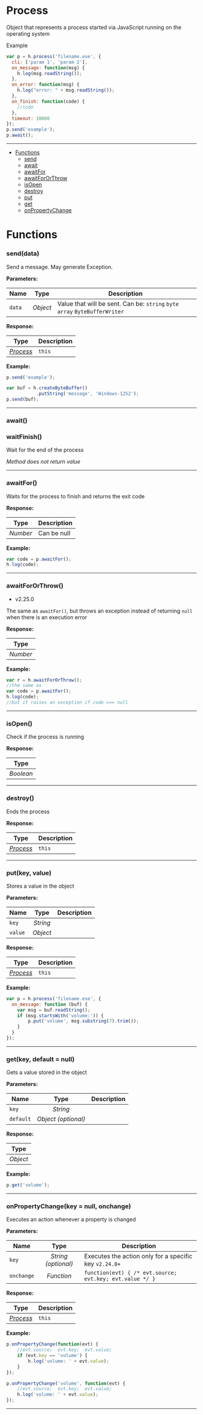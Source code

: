 # Process
Object that represents a process started via JavaScript running on the operating system

Example
```javascript
var p = h.process('filename.exe', {
  cli: ['param 1', 'param 2'],
  on_message: function(msg) {
    h.log(msg.readString());
  },
  on_error: function(msg) {
    h.log("error: " + msg.readString());
  },
  on_finish: function(code) {
    //todo
  },
  timeout: 10000
});
p.send('example');
p.await();
```

---

- [Functions](#functions)
  - [send](#senddata)
  - [await](#await)
  - [awaitFor](#awaitfor)
  - [awaitForOrThrow](#awaitfororthrow)
  - [isOpen](#isopen)
  - [destroy](#destroy)
  - [put](#putkey-value)
  - [get](#getkey-default--null)
  - [onPropertyChange](#onpropertychangekey--null-onchange)


# Functions 
### send(data)
Send a message. May generate Exception.

**Parameters:**

| Name | Type  | Description |
| ---- | :---: | ------------|
| `data` | _Object_ | Value that will be sent. Can be: `string`  `byte array`  `ByteBufferWriter` |


**Response:**

| Type  | Description |
| :---: | ------------|
| _[Process](https://github.com/holyrics/jslib/blob/main/doc/en/Process.md)_ | `this` |


**Example:**

```javascript
p.send('example');

var buf = h.createByteBuffer()
           .putString('message', 'Windows-1252');
p.send(buf);
```

---


### await()
### waitFinish()
Wait for the end of the process



_Method does not return value_

---


### awaitFor()
Waits for the process to finish and returns the exit code



**Response:**

| Type  | Description |
| :---: | ------------|
| _Number_ | Can be null |


**Example:**

```javascript
var code = p.awaitFor();
h.log(code);
```

---


### awaitForOrThrow()
- v2.25.0

The same as `awaitFor()`, but throws an exception instead of returning `null` when there is an execution error



**Response:**

| Type  |
| :---: |
| _Number_ | 


**Example:**

```javascript
var r = h.awaitForOrThrow();
//the same as
var code = p.awaitFor();
h.log(code);
//but it raises an exception if code === null
```

---


### isOpen()
Check if the process is running



**Response:**

| Type  |
| :---: |
| _Boolean_ | 


---


### destroy()
Ends the process



**Response:**

| Type  | Description |
| :---: | ------------|
| _[Process](https://github.com/holyrics/jslib/blob/main/doc/en/Process.md)_ | `this` |


---


### put(key, value)
Stores a value in the object

**Parameters:**

| Name | Type  | Description |
| ---- | :---: | ------------|
| `key` | _String_ |  |
| `value` | _Object_ |  |


**Response:**

| Type  | Description |
| :---: | ------------|
| _[Process](https://github.com/holyrics/jslib/blob/main/doc/en/Process.md)_ | `this` |


**Example:**

```javascript
var p = h.process('filename.exe', {
  on_message: function (buf) {
    var msg = buf.readString();
    if (msg.startsWith('volume:')) {
        p.put('volume', msg.substring(7).trim());
    }
  }
});
```

---


### get(key, default = null)
Gets a value stored in the object

**Parameters:**

| Name | Type  | Description |
| ---- | :---: | ------------|
| `key` | _String_ |  |
| `default` | _Object (optional)_ |  |


**Response:**

| Type  |
| :---: |
| _Object_ | 


**Example:**

```javascript
p.get('volume');
```

---


### onPropertyChange(key = null, onchange)
Executes an action whenever a property is changed

**Parameters:**

| Name | Type  | Description |
| ---- | :---: | ------------|
| `key` | _String (optional)_ | Executes the action only for a specific key `v2.24.0+` |
| `onchange` | _Function_ | `function(evt) { /* evt.source; evt.key; evt.value */ }` |


**Response:**

| Type  | Description |
| :---: | ------------|
| _[Process](https://github.com/holyrics/jslib/blob/main/doc/en/Process.md)_ | `this` |


**Example:**

```javascript
p.onPropertyChange(function(evt) {
    //evt.source;  evt.key;  evt.value;
    if (evt.key == 'volume') {
        h.log('volume: ' + evt.value);
    }
});

p.onPropertyChange('volume', function(evt) {
    //evt.source;  evt.key;  evt.value;
    h.log('volume: ' + evt.value);
});
```

---

